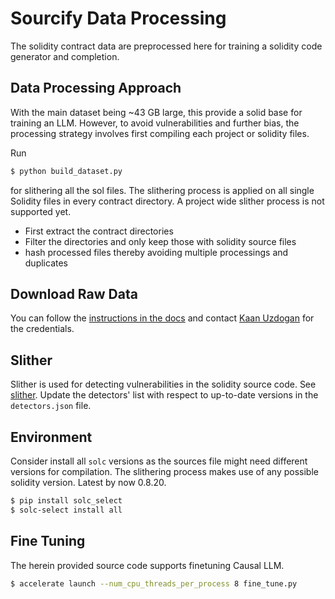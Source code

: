 # Sourcify Data Processing

The solidity contract data are preprocessed here for training a solidity code generator and completion. 

## Data Processing Approach
With the main dataset being ~43 GB large, this provide a solid base for training an LLM. However, to avoid vulnerabilities and further bias, the processing strategy involves first compiling each project or solidity files.

Run
```bash 
$ python build_dataset.py
```
for slithering all the sol files. The slithering process is applied on all single Solidity files in every contract directory. A project wide slither process is not supported yet. 

- First extract the contract directories
- Filter the directories and only keep those with solidity source files
- hash processed files thereby avoiding multiple processings and duplicates

## Download Raw Data
You can follow the [instructions in the docs](https://docs.sourcify.dev/docs/repository/#s3-bucket) and contact [Kaan Uzdogan](mailto:kaan.uzdogan@ethereum.org) for the credentials.

## Slither 
Slither is used for detecting vulnerabilities in the solidity source code. See [slither](https://github.com/crytic/slither#api-documentation). Update the detectors' list with respect to up-to-date versions in the ```detectors.json``` file.

## Environment
Consider install all ```solc``` versions as the sources file might need different versions for compilation. The slithering process makes use of any possible solidity version. Latest by now 0.8.20.
```bash
$ pip install solc_select
$ solc-select install all 
```

## Fine Tuning
The herein provided source code supports finetuning Causal LLM. 
```bash 
$ accelerate launch --num_cpu_threads_per_process 8 fine_tune.py
```